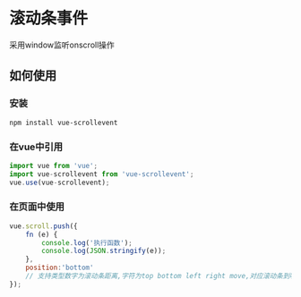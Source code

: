 # 滚动条事件
采用window监听onscroll操作

## 如何使用

### 安装
```
npm install vue-scrollevent
```

### 在vue中引用
```js
import vue from 'vue';
import vue-scrollevent from 'vue-scrollevent';
vue.use(vue-scrollevent);
```

### 在页面中使用
```js
vue.scroll.push({
    fn (e) {
        console.log('执行函数');
        console.log(JSON.stringify(e));
    },
    position:'bottom'
    // 支持类型数字为滚动条距离,字符为top bottom left right move,对应滚动条到哪个底部位置触发
});
```